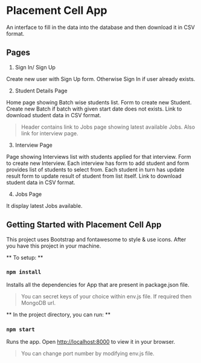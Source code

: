 # Placement Cell App
An interface to fill in the data into the database and then download it in CSV format.

## Pages
1.  Sign In/ Sign Up

Create new user with Sign Up form. Otherwise Sign In if user already exists.

2. Student Details Page

Home page showing Batch wise students list. Form to create new Student. 
Create new Batch if batch with given start date does not exists.
Link to download student data in CSV format.

> Header contains link to Jobs page showing latest available Jobs. Also link for interview page.

3. Interview Page

Page showing Interviews list with students applied for that interview. Form to create new Interview.
Each interview has form to add student and form provides list of students to select from.
Each student in turn has update result form to update result of student from list itself.
Link to download student data in CSV format.

4. Jobs Page

It display latest Jobs available.


## Getting Started with Placement Cell App

This project uses Bootstrap and fontawesome to style & use icons.
After you have this project in your machine.

** To setup: **

### `npm install`

Installs all the dependencies for App that are present in package.json file.

> You can secret keys of your choice within env.js file. If required then MongoDB url.

** In the project directory, you can run: **

### `npm start`

Runs the app.
Open [http://localhost:8000](http://localhost:8000) to view it in your browser.

> You can change port number by modifying env.js file.
